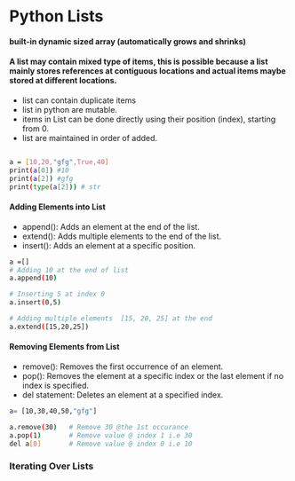 # Python Lists

#### built-in dynamic sized array (automatically grows and shrinks)
#### A list may contain mixed type of items, this is possible because a list mainly stores references at contiguous locations and actual items maybe stored at different locations.

- list can contain duplicate items
- list in python are mutable. 
- items in List can be done directly using their position (index), starting from 0.
- list are maintained in order of added.


```sh

a = [10,20,"gfg",True,40]
print(a[0]) #10
print(a[2]) #gfg
print(type(a[2])) # str

```

#### Adding Elements into List

* append(): Adds an element at the end of the list.
* extend(): Adds multiple elements to the end of the list.
* insert(): Adds an element at a specific position.

```sh
a =[]
# Adding 10 at the end of list
a.append(10)

# Inserting 5 at index 0
a.insert(0,5)

# Adding multiple elements  [15, 20, 25] at the end
a.extend([15,20,25])

```

#### Removing Elements from List
* remove(): Removes the first occurrence of an element.
* pop(): Removes the element at a specific index or the last element if no index is specified.
* del statement: Deletes an element at a specified index.

```sh
a= [10,30,40,50,"gfg"]

a.remove(30)   # Remove 30 @the 1st occurance
a.pop(1)       # Remove value @ index 1 i.e 30
del a[0]       # Remove value @ index 0 i.e 10
```

### Iterating Over Lists

